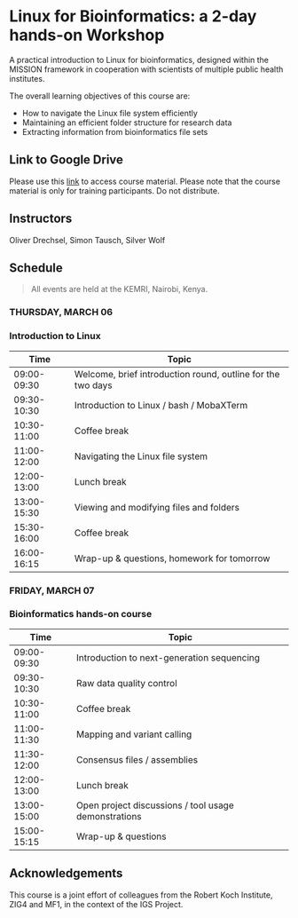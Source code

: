 # Linux for Bioinformatics: a 2-day hands-on Workshop

A practical introduction to Linux for bioinformatics, designed within the MISSION framework in cooperation with scientists of multiple public health institutes. 

The overall learning objectives of this course are:
* How to navigate the Linux file system efficiently
* Maintaining an efficient folder structure for research data
* Extracting information from bioinformatics file sets

## Link to Google Drive
Please use this [link](https://drive.google.com/drive/folders/1EYYgZMjR4XtmDW1dyNRWpOrN9m0Fqqpu?usp=sharing) to access course material. Please note that the course material is only for training participants. Do not distribute.

## Instructors

Oliver Drechsel, Simon Tausch, Silver Wolf

## Schedule

> All events are held at the KEMRI, Nairobi, Kenya.

### <a name="0"></a> THURSDAY, MARCH 06
### <a name="0"></a> Introduction to Linux
| Time        | Topic |
| --          | --               |
| 09:00-09:30 | Welcome, brief introduction round, outline for the two days |
| 09:30-10:30 | Introduction to Linux / bash / MobaXTerm |
| 10:30-11:00 | Coffee break |
| 11:00-12:00 | Navigating the Linux file system |
| 12:00-13:00 | Lunch break |
| 13:00-15:30 | Viewing and modifying files and folders |
| 15:30-16:00 | Coffee break |
| 16:00-16:15 | Wrap-up & questions, homework for tomorrow |

### <a name="1"></a> FRIDAY, MARCH 07
### <a name="0"></a> Bioinformatics hands-on course
| Time        | Topic |
| --          | --    |
| 09:00-09:30 | Introduction to next-generation sequencing |
| 09:30-10:30 | Raw data quality control |
| 10:30-11:00 | Coffee break |
| 11:00-11:30 | Mapping and variant calling |
| 11:30-12:00 | Consensus files / assemblies |
| 12:00-13:00 | Lunch break |
| 13:00-15:00 | Open project discussions / tool usage demonstrations |
| 15:00-15:15 | Wrap-up & questions |

## Acknowledgements

This course is a joint effort of colleagues from the Robert Koch Institute, ZIG4 and MF1, in the context of the IGS Project.
